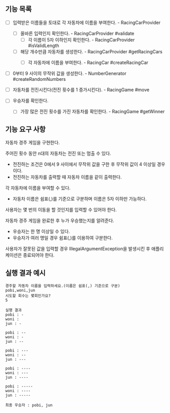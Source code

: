 ## 기능 목록
- [ ] 입력받은 이름들을 토대로 각 자동차에 이름을 부여한다. - RacingCarProvider
    - [ ] 올바른 입력인지 확인한다. - RacingCarProvider #validate
        - [ ] 각 이름이 5자 이하인지 확인한다. - RacingCarProvider #isValidLength
    - [ ] 해당 개수만큼 자동차를 생성한다. - RacingCarProvider #getRacingCars
        - [ ] 각 자동차에 이름을 부여한다. - RacingCar #createRacingCar


- [ ] 0부터 9 사이의 무작위 값을 생성한다. - NumberGenerator #createRandomNumbers


- [ ] 자동차를 전진시킨다(전진 횟수를 1 증가시킨다). - RacingGame #move


- [ ] 우승자를 확인한다.
    - [ ] 가장 많은 전진 횟수를 가진 자동차를 확인한다. - RacingGame #getWinner


## 기능 요구 사항
자동차 경주 게임을 구현한다.

주어진 횟수 동안 n대의 자동차는 전진 또는 멈출 수 있다.
- 전진하는 조건은 0에서 9 사이에서 무작위 값을 구한 후 무작위 값이 4 이상일 경우이다.
- 전진하는 자동차를 출력할 때 자동차 이름을 같이 출력한다.

각 자동차에 이름을 부여할 수 있다.
- 자동차 이름은 쉼표(,)를 기준으로 구분하며 이름은 5자 이하만 가능하다.

사용자는 몇 번의 이동을 할 것인지를 입력할 수 있어야 한다.

자동차 경주 게임을 완료한 후 누가 우승했는지를 알려준다.
- 우승자는 한 명 이상일 수 있다.
- 우승자가 여러 명일 경우 쉼표(,)를 이용하여 구분한다.

사용자가 잘못된 값을 입력할 경우 IllegalArgumentException을 발생시킨 후 애플리케이션은 종료되어야 한다.

## 실행 결과 예시
```
경주할 자동차 이름을 입력하세요.(이름은 쉼표(,) 기준으로 구분)
pobi,woni,jun
시도할 회수는 몇회인가요?
5

실행 결과
pobi : -
woni :
jun : -

pobi : --
woni : -
jun : --

pobi : ---
woni : --
jun : ---

pobi : ----
woni : ---
jun : ----

pobi : -----
woni : ----
jun : -----

최종 우승자 : pobi, jun